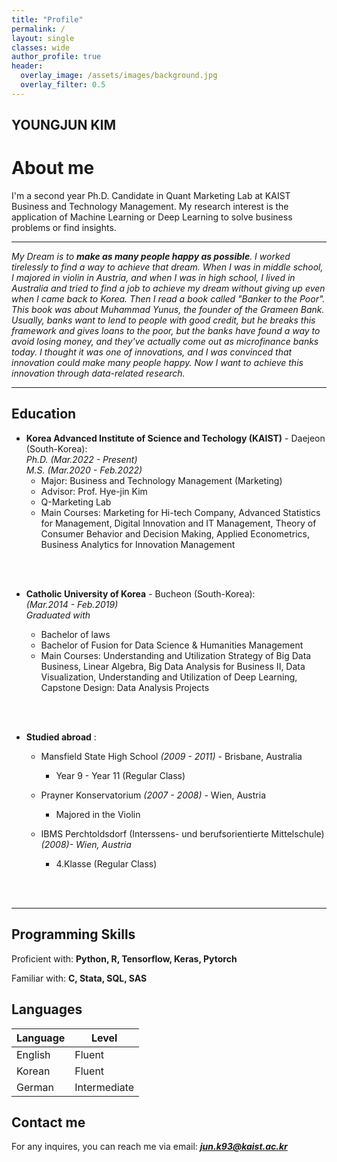 ```yaml
---  
title: "Profile"
permalink: /
layout: single
classes: wide
author_profile: true
header:
  overlay_image: /assets/images/background.jpg
  overlay_filter: 0.5
---
```

## YOUNGJUN KIM
# About me

I'm a second year Ph.D. Candidate in Quant Marketing Lab at KAIST Business and Technology Management. My research interest is the application of Machine Learning or Deep Learning to solve business problems or find insights. 


---


*My Dream is to **make as many people happy as possible**. I worked tirelessly to find a way to achieve that dream. When I was in middle school, I majored in violin in Austria, and when I was in high school, I lived in Australia and tried to find a job to achieve my dream without giving up even when I came back to Korea. Then I read a book called "Banker to the Poor". This book was about Muhammad Yunus, the founder of the Grameen Bank. Usually, banks want to lend to people with good credit, but he breaks this framework and gives loans to the poor, but the banks have found a way to avoid losing money, and they've actually come out as microfinance banks today. I thought it was one of innovations, and I was convinced that innovation could make many people happy. Now I want to achieve this innovation through data-related research.*

---
## Education

- **Korea Advanced Institute of Science and Techology (KAIST)** - Daejeon (South-Korea):  
  *Ph.D. (Mar.2022 - Present)*  
  *M.S. (Mar.2020 - Feb.2022)*
    - Major: Business and Technology Management (Marketing)
    - Advisor: Prof. Hye-jin Kim
    - Q-Marketing Lab
    - Main Courses: Marketing for Hi-tech Company, Advanced Statistics for Management, Digital Innovation and IT Management, Theory of Consumer Behavior and Decision Making, Applied Econometrics, Business Analytics for Innovation Management
<br/>
<br/>


- **Catholic University of Korea** - Bucheon (South-Korea):  
  *(Mar.2014 - Feb.2019)*  
  *Graduated with*
   
    - Bachelor of laws
    - Bachelor of Fusion for Data Science & Humanities Management
    - Main Courses: Understanding and Utilization Strategy of Big Data Business, Linear Algebra, Big Data Analysis for Business II, Data Visualization, Understanding and Utilization of Deep Learning, Capstone Design: Data Analysis Projects
<br/>
<br/>

- **Studied abroad** :  
  - Mansfield State High School *(2009 - 2011)*  - Brisbane, Australia
    - Year 9 - Year 11 (Regular Class)

  - Prayner Konservatorium *(2007 - 2008)*  - Wien, Austria
    - Majored in the Violin
  - IBMS Perchtoldsdorf (Interssens- und berufsorientierte Mittelschule) *(2008)- Wien, Austria*  
    - 4.Klasse (Regular Class)
    

  
<br/>
<br/>

---

## Programming Skills

Proficient with: **Python, R, Tensorflow, Keras, Pytorch**

Familiar with: **C, Stata, SQL, SAS**

## Languages

| Language | Level  |
|----------|--------|
| English  | Fluent |
| Korean   | Fluent |
| German   | Intermediate |

<!-- ## CV

Find attached the PDF version of my CVs:  
*English version*: [CV]({{ site.url }}/download/CV_english.pdf)  

Update: 2020/01/13 -->

## Contact me

For any inquires, you can reach me via email: **_[jun.k93@kaist.ac.kr](mailto:jun.k93@kaist.ac.kr)_**